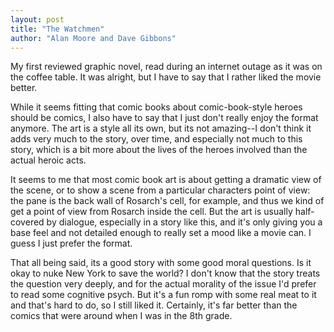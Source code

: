 ```yaml
---
layout: post
title: "The Watchmen"
author: "Alan Moore and Dave Gibbons"
---
```

My first reviewed graphic novel, read during an internet outage as it was on the coffee table.  It was alright, but I have to say that I rather liked the movie better.

While it seems fitting that comic books about comic-book-style heroes should be comics, I also have to say that I just don't really enjoy the format anymore.  The art is a style all its own, but its not amazing--I don't think it adds very much to the story, over time, and especially not much to this story, which is a bit more about the lives of the heroes involved than the actual heroic acts.

It seems to me that most comic book art is about getting a dramatic view of the scene, or to show a scene from a particular characters point of view:  the pane is the back wall of Rosarch's cell, for example, and thus we kind of get a point of view from Rosarch inside the cell.  But the art is usually half-covered by dialogue, especially in a story like this, and it's only giving you a base feel and not detailed enough to really set a mood like a movie can.  I guess I just prefer the format.

That all being said, its a good story with some good moral questions.  Is it okay to nuke New York to save the world?  I don't know that the story treats the question very deeply, and for the actual morality of the issue I'd prefer to read some cognitive psych.  But it's a fun romp with some real meat to it and that's hard to do, so I still liked it.  Certainly, it's far better than the comics that were around when I was in the 8th grade.

